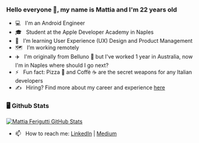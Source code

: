 ### Hello everyone 👋, my name is Mattia and I'm 22 years old

- 💻 &nbsp; I'm an Android Engineer
- 🎓 &nbsp; Student at the Apple Developer Academy in Naples
- 🎨 &nbsp; I’m learning User Experience (UX) Design and Product Management
- 🗺️ &nbsp; I’m working remotely
- ✈️ &nbsp; I'm originally from Belluno 🗻 but I've worked 1 year in Australia, now I'm in Naples where should I go next?
- ⚡ &nbsp; Fun fact: Pizza 🍕 and Coffè ☕ are the secret weapons for any Italian developers
- ✍️ &nbsp; Hiring? Find more about my career and experience [here](https://www.linkedin.com/in/mattia-ferigutti/)

### 🖥️ Github Stats

[![Mattia Ferigutti GitHub Stats](https://github-readme-stats.vercel.app/api?username=mattiaferigutti&show_icons=true&count_private=true&title_color=fff&icon_color=79ff97&text_color=9f9f9f&bg_color=151515)](https://github.com/mattiaferigutti)

- 📫 &nbsp; How to reach me: [LinkedIn](https://www.linkedin.com/in/mattia-ferigutti/) | [Medium](https://mattiaferigutti.medium.com/)
